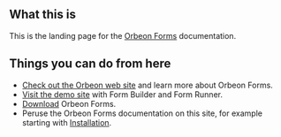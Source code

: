 ## What this is

This is the landing page for the [Orbeon Forms](https://www.orbeon.com/) documentation.

## Things you can do from here

* [Check out the Orbeon web site](https://www.orbeon.com/) and learn more about Orbeon Forms.
* [Visit the demo site](http://demo.orbeon.com/orbeon/) with Form Builder and Form Runner.
* [Download](https://www.orbeon.com/download) Orbeon Forms.
* Peruse the Orbeon Forms documentation on this site, for example starting with [Installation](installation/README.md).



